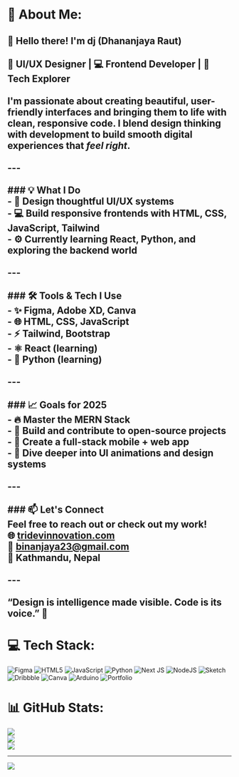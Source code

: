 # 💫 About Me:
## 👋 Hello there! I'm dj (Dhananjaya Raut)<br><br>🎨 UI/UX Designer | 💻 Frontend Developer | 🚀 Tech Explorer<br><br>I'm passionate about creating beautiful, user-friendly interfaces and bringing them to life with clean, responsive code. I blend design thinking with development to build smooth digital experiences that *feel right*.<br><br>---<br><br>### 💡 What I Do<br>- 🧠 Design thoughtful UI/UX systems  <br>- 💻 Build responsive frontends with **HTML, CSS, JavaScript, Tailwind**  <br>- ⚙️ Currently learning **React**, **Python**, and exploring the backend world<br><br>---<br><br>### 🛠️ Tools & Tech I Use<br>- ✨ Figma, Adobe XD, Canva  <br>- 🌐 HTML, CSS, JavaScript  <br>- ⚡ Tailwind, Bootstrap  <br>- ⚛️ React (learning)  <br>- 🐍 Python (learning)<br><br>---<br><br>### 📈 Goals for 2025<br>- 🔥 Master the **MERN Stack**  <br>- 🧠 Build and contribute to open-source projects  <br>- 📱 Create a full-stack mobile + web app  <br>- 🧩 Dive deeper into UI animations and design systems<br><br>---<br><br>### 📫 Let's Connect<br>Feel free to reach out or check out my work!  <br>🌐 [tridevinnovation.com](https://yourwebsite.com)  <br>📧 binanjaya23@gmail.com  <br>📍 Kathmandu, Nepal<br><br>---<br><br> “Design is intelligence made visible. Code is its voice.” 🎯  <br>



# 💻 Tech Stack:
![Figma](https://img.shields.io/badge/figma-%23F24E1E.svg?style=for-the-badge&logo=figma&logoColor=white) ![HTML5](https://img.shields.io/badge/html5-%23E34F26.svg?style=for-the-badge&logo=html5&logoColor=white) ![JavaScript](https://img.shields.io/badge/javascript-%23323330.svg?style=for-the-badge&logo=javascript&logoColor=%23F7DF1E) ![Python](https://img.shields.io/badge/python-3670A0?style=for-the-badge&logo=python&logoColor=ffdd54) ![Next JS](https://img.shields.io/badge/Next-black?style=for-the-badge&logo=next.js&logoColor=white) ![NodeJS](https://img.shields.io/badge/node.js-6DA55F?style=for-the-badge&logo=node.js&logoColor=white) ![Sketch](https://img.shields.io/badge/Sketch-FFB387?style=for-the-badge&logo=sketch&logoColor=black) ![Dribbble](https://img.shields.io/badge/Dribbble-EA4C89?style=for-the-badge&logo=dribbble&logoColor=white) ![Canva](https://img.shields.io/badge/Canva-%2300C4CC.svg?style=for-the-badge&logo=Canva&logoColor=white) ![Arduino](https://img.shields.io/badge/-Arduino-00979D?style=for-the-badge&logo=Arduino&logoColor=white) ![Portfolio](https://img.shields.io/badge/Portfolio-%23000000.svg?style=for-the-badge&logo=firefox&logoColor=#FF7139)
# 📊 GitHub Stats:
![](https://github-readme-stats.vercel.app/api?username=dhanananan&theme=radical&hide_border=false&include_all_commits=false&count_private=false)<br/>
![](https://nirzak-streak-stats.vercel.app/?user=dhanananan&theme=radical&hide_border=false)<br/>
![](https://github-readme-stats.vercel.app/api/top-langs/?username=dhanananan&theme=radical&hide_border=false&include_all_commits=false&count_private=false&layout=compact)

---
[![](https://visitcount.itsvg.in/api?id=dhanananan&icon=0&color=0)](https://visitcount.itsvg.in)

<!-- Proudly created with GPRM ( https://gprm.itsvg.in ) -->
